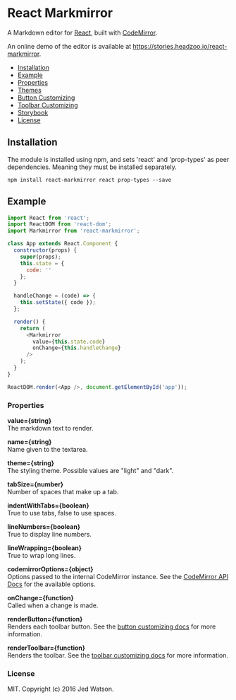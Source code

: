 React Markmirror
==================
A Markdown editor for [React](http://facebook.github.io/react), built with [CodeMirror](https://codemirror.net).

An online demo of the editor is available at https://stories.headzoo.io/react-markmirror.

* [Installation](#installation)
* [Example](#example)
* [Properties](#properties)
* [Themes](docs/themes.md)
* [Button Customizing](docs/button.md)
* [Toolbar Customizing](docs/toolbar.md)
* [Storybook](docs/storybook.md)
* [License](#license)

## Installation
The module is installed using npm, and sets 'react' and 'prop-types' as peer dependencies. Meaning they must be installed separately.

```
npm install react-markmirror react prop-types --save
```


## Example

```js
import React from 'react';
import ReactDOM from 'react-dom';
import Markmirror from 'react-markmirror';

class App extends React.Component {
  constructor(props) {
    super(props);
    this.state = {
      code: ''
    };
  }

  handleChange = (code) => {
    this.setState({ code });
  };

  render() {
    return (
      <Markmirror
        value={this.state.code}
        onChange={this.handleChange}
      />
    );
  }
}

ReactDOM.render(<App />, document.getElementById('app'));
```


### Properties
**value={string}**  
The markdown text to render.

**name={string}**  
Name given to the textarea.

**theme={string}**  
The styling theme. Possible values are "light" and "dark".

**tabSize={number}**  
Number of spaces that make up a tab.

**indentWithTabs={boolean}**  
True to use tabs, false to use spaces.

**lineNumbers={boolean}**  
True to display line numbers.

**lineWrapping={boolean}**  
True to wrap long lines.

**codemirrorOptions={object}**  
Options passed to the internal CodeMirror instance. See the [CodeMirror API Docs](https://codemirror.net/doc/manual.html#api) for the available options.

**onChange={function}**  
Called when a change is made.

**renderButton={function}**  
Renders each toolbar button. See the [button customizing docs](docs/button.md) for more information.

**renderToolbar={function}**  
Renders the toolbar. See the [toolbar customizing docs](docs/toolbar.md) for more information.


### License
MIT. Copyright (c) 2016 Jed Watson.
